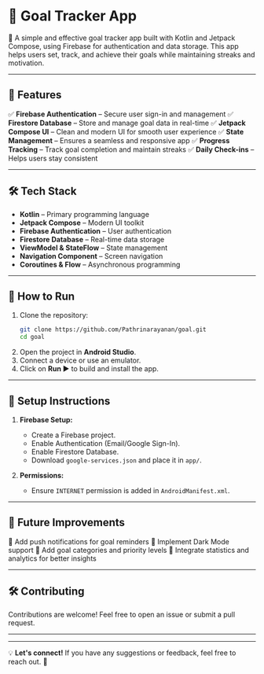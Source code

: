 # 🎯 Goal Tracker App

🚀 A simple and effective goal tracker app built with Kotlin and Jetpack Compose, using Firebase for authentication and data storage. This app helps users set, track, and achieve their goals while maintaining streaks and motivation.


---

## 🚀 Features

✅ **Firebase Authentication** – Secure user sign-in and management
✅ **Firestore Database** – Store and manage goal data in real-time
✅ **Jetpack Compose UI** – Clean and modern UI for smooth user experience
✅ **State Management** – Ensures a seamless and responsive app
✅ **Progress Tracking** – Track goal completion and maintain streaks
✅ **Daily Check-ins** – Helps users stay consistent

---

## 🛠️ Tech Stack

- **Kotlin** – Primary programming language
- **Jetpack Compose** – Modern UI toolkit
- **Firebase Authentication** – User authentication
- **Firestore Database** – Real-time data storage
- **ViewModel & StateFlow** – State management
- **Navigation Component** – Screen navigation
- **Coroutines & Flow** – Asynchronous programming

---

## 🚀 How to Run

1. Clone the repository:
   ```bash
   git clone https://github.com/Pathrinarayanan/goal.git
   cd goal
   ```
2. Open the project in **Android Studio**.
3. Connect a device or use an emulator.
4. Click on **Run ▶️** to build and install the app.

---

## 📌 Setup Instructions

1. **Firebase Setup:**
   - Create a Firebase project.
   - Enable Authentication (Email/Google Sign-In).
   - Enable Firestore Database.
   - Download `google-services.json` and place it in `app/`.

2. **Permissions:**
   - Ensure `INTERNET` permission is added in `AndroidManifest.xml`.

---

## 🎯 Future Improvements

🔹 Add push notifications for goal reminders
🔹 Implement Dark Mode support
🔹 Add goal categories and priority levels
🔹 Integrate statistics and analytics for better insights

---

## 🛠 Contributing

Contributions are welcome! Feel free to open an issue or submit a pull request.

---



---

💡 **Let's connect!** If you have any suggestions or feedback, feel free to reach out. 🚀

